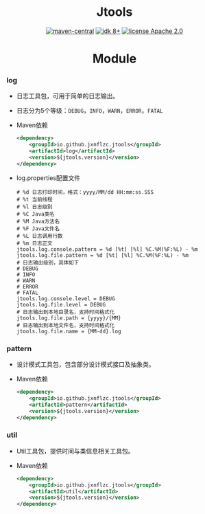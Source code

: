 <h1 align="center">Jtools</h1>

<p align="center">
    <a href="https://mvnrepository.com/artifact/io.github.jxnflzc.jtools"><img src="https://img.shields.io/maven-central/v/io.github.jxnflzc.jtools/jtools" alt="maven-central"></a>
    <a href="https://www.oracle.com/technetwork/java/javase/downloads/index.html"><img src="https://img.shields.io/badge/JDK-8+-brightgreen.svg" alt="jdk 8+"></a>
    <a href="./LICENSE"><img src="https://img.shields.io/badge/license-Apache%202-orange" alt="license Apache 2.0"></a>
</p>

<h1 align="center">Module</h1>

### log

* 日志工具包，可用于简单的日志输出。

* 日志分为5个等级：`DEBUG`，`INFO`，`WARN`，`ERROR`，`FATAL`

* Maven依赖

    ```xml
    <dependency>
        <groupId>io.github.jxnflzc.jtools</groupId>
        <artifactId>log</artifactId>
        <version>${jtools.version}</version>
    </dependency>
    ```

* log.properties配置文件

    ```properties
    # %d 日志打印时间，格式：yyyy/MM/dd HH:mm:ss.SSS
    # %t 当前线程
    # %l 日志级别
    # %C Java类名
    # %M Java方法名
    # %F Java文件名
    # %L 日志调用行数
    # %m 日志正文
    jtools.log.console.pattern = %d [%t] [%l] %C.%M(%F:%L) - %m
    jtools.log.file.pattern = %d [%t] [%l] %C.%M(%F:%L) - %m
    # 日志输出级别，具体如下
    # DEBUG
    # INFO
    # WARN
    # ERROR
    # FATAL
    jtools.log.console.level = DEBUG
    jtools.log.file.level = DEBUG
    # 日志输出到本地目录名，支持时间格式化
    jtools.log.file.path = {yyyy}/{MM}
    # 日志输出到本地文件名，支持时间格式化
    jtools.log.file.name = {MM-dd}.log
    ```

### pattern

* 设计模式工具包，包含部分设计模式接口及抽象类。

* Maven依赖

    ```xml
    <dependency>
        <groupId>io.github.jxnflzc.jtools</groupId>
        <artifactId>pattern</artifactId>
        <version>${jtools.version}</version>
    </dependency>
    ```
  
### util

* Util工具包，提供时间与类信息相关工具包。

* Maven依赖

    ```xml
    <dependency>
        <groupId>io.github.jxnflzc.jtools</groupId>
        <artifactId>util</artifactId>
        <version>${jtools.version}</version>
    </dependency>
    ```
